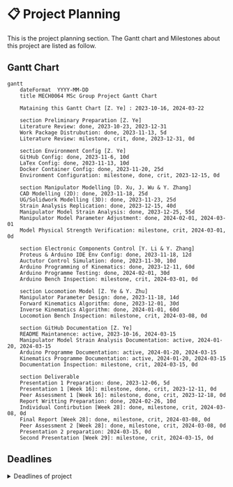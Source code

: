 # 📋 Project Planning
This is the project planning section. The Gantt chart and Milestones about this project are listed as follow.
## Gantt Chart
```mermaid
gantt
    dateFormat  YYYY-MM-DD
    title MECH0064 MSc Group Project Gantt Chart

    Mataining this Gantt Chart [Z. Ye] : 2023-10-16, 2024-03-22

    section Preliminary Preparation [Z. Ye]
    Literature Review: done, 2023-10-23, 2023-12-31
    Work Package Distrubution: done, 2023-11-13, 5d
    Literature Review: milestone, crit, done, 2023-12-31, 0d 

    section Environment Config [Z. Ye]
    GitHub Config: done, 2023-11-6, 10d
    LaTex Config: done, 2023-11-13, 10d
    Docker Container Config: done, 2023-11-20, 25d
    Environment Configuration: milestone, done, crit, 2023-12-15, 0d 

    section Manipulator Modelling [D. Xu, J. Wu & Y. Zhang] 
    CAD Modelling (2D): done, 2023-11-18, 25d
    UG/Solidwork Modelling (3D): done, 2023-11-23, 25d
    Strain Analysis Replication: done, 2023-12-15, 40d
    Manipulator Model Strain Analysis: done, 2023-12-25, 55d
    Manipulator Model Parameter Adjustment: done, 2024-02-01, 2024-03-01
    Model Physical Strength Verification: milestone, crit, 2024-03-01, 0d 

    section Electronic Components Control [Y. Li & Y. Zhang]
    Proteus & Arduino IDE Env Config: done, 2023-11-18, 12d
    Auctutor Control Simulation: done, 2023-11-30, 10d
    Arduino Programming of Kinematics: done, 2023-12-11, 60d
    Arduino Programme Testing: done, 2024-02-01, 30d
    Arduino Bench Inspection: milestone, crit, 2024-03-01, 0d 

    section Locomotion Model [Z. Ye & Y. Zhu]
    Manipulator Parameter Design: done, 2023-11-18, 14d
    Forward Kinematics Algorithm: done, 2023-12-01, 30d
    Inverse Kinematics Algorithm: done, 2024-01-01, 60d
    Locomotion Bench Inspection: milestone, crit, 2024-03-08, 0d 

    section GitHub Documentation [Z. Ye]
    README Maintanence: active, 2023-10-16, 2024-03-15
    Manipulator Model Strain Analysis Documentation: active, 2024-01-20, 2024-03-15
    Arduino Programme Documentation: active, 2024-01-20, 2024-03-15
    Kinematics Programme Documentation: active, 2024-01-20, 2024-03-15
    Documentation Inspection: milestone, crit, 2024-03-15, 0d 

    section Deliverable
    Presentation 1 Preparation: done, 2023-12-06, 5d
    Presentation 1 [Week 16]: milestone, done, crit, 2023-12-11, 0d 
    Peer Assessment 1 [Week 16]: milestone, done, crit, 2023-12-18, 0d 
    Report Writting Preparation: done, 2024-02-26, 10d 
    Individual Contirbution [Week 28]: done, milestone, crit, 2024-03-08, 0d 
    Final Report [Week 28]: done, milestone, crit, 2024-03-08, 0d 
    Peer Assessment 2 [Week 28]: done, milestone, crit, 2024-03-08, 0d
    Presentation 2 preparation: 2024-03-15, 0d 
    Second Presentation [Week 29]: milestone, crit, 2024-03-15, 0d 
```

## Deadlines
<details closed>
<summary>Deadlines of project</summary>

|Assessment elements|Assessment Type|Contribution|Due Date|
|:--|:--|:--|:--|
|Presentation 1|Formative|Team|2023-12-11|
|Peer Assessment 1|Formative|Individual|2023-12-18|
|Final Report|Summative|Team|2024-03-08|
|Peer Assessment 2|Summative|Individual|2024-03-08|
|Individual Contribution|Summative|Individual|2024-03-08|
|Presentation 2|Summative|Team|2024-03-15|

</details>